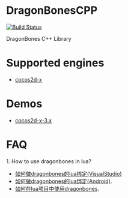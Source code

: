 DragonBonesCPP
==============

[![Build Status](https://travis-ci.org/DragonBones/DragonBonesCPP.svg?branch=refactoring)](https://travis-ci.org/DragonBones/DragonBonesCPP)

DragonBones C++ Library

# Supported engines

* [cocos2d-x][1]

# Demos

* [cocos2d-x-3.x][2]

# FAQ

1\. How to use dragonbones in lua?  
- [如何做dragonbones的lua绑定(VisualStudio)][3]
- [如何做dragonbones的lua绑定(Android)][4].
- [如何在lua项目中使用dragonbones][5].


[1]: http://cocos2d-x.org
[2]: Cocos2DX_3.x/Demos/
[3]: http://www.litefeel.com/how-to-do-lua-bindings-for-dragonbones-vs/
[4]: http://www.litefeel.com/how-to-do-lua-bindings-for-dragonbones-android/
[5]: http://www.litefeel.com/how-to-use-dragonbones-in-lua/
